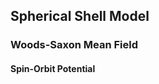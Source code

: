 Spherical Shell Model
---------------------

### Woods-Saxon Mean Field
#### Spin-Orbit Potential

[^krane.74]: Kenneth S. Krane, Introductory nuclear physics, (Wiley, New York u.a, 1987), p. 74.